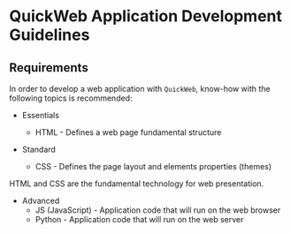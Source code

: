 QuickWeb Application Development Guidelines
===========================================

Requirements
-------------

In order to develop a web application with `QuickWeb`, know-how with the following topics is recommended:

* Essentials
    * HTML - Defines a web page fundamental structure

* Standard
    * CSS - Defines the page layout and elements properties (themes)

HTML and CSS are the fundamental technology for web presentation.

* Advanced
    * JS (JavaScript) - Application code that will run on the web browser
    * Python - Application code that  will run on the web server


